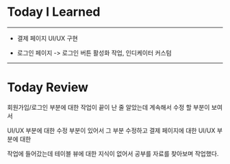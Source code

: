 # Today I Learned

---

- 결제 페이지 UI/UX 구현

- 로그인 페이지 -> 로그인 버튼 활성화 작업, 인디케이터 커스텀

---

# Today Review

회원가입/로그인 부분에 대한 작업이 끝이 난 줄 알았는데 계속해서 수정 할 부분이 보여서

UI/UX 부분에 대한 수정 부분이 있어서 그 부분 수정하고 결제 페이지에 대한 UI/UX 부분에 대한

작업에 들어갔는데 테이블 뷰에 대한 지식이 없어서 공부를 자료를 찾아보며 작업했다.
